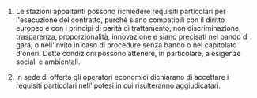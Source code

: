 1. Le stazioni appaltanti possono richiedere requisiti particolari per l'esecuzione del contratto, purché siano compatibili con il diritto europeo e con i principi di parità di trattamento, non discriminazione, trasparenza, proporzionalità, innovazione e siano precisati nel bando di gara, o nell'invito in caso di procedure senza bando o nel capitolato d'oneri. Dette condizioni possono attenere, in particolare, a esigenze sociali e ambientali.
 
2. In sede di offerta gli operatori economici dichiarano di accettare i requisiti particolari nell'ipotesi in cui risulteranno aggiudicatari.

